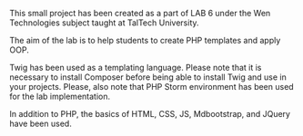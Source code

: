 This small project has been created as a part of LAB 6 under the Wen Technologies subject taught at TalTech University.

The aim of the lab is to help students to create PHP templates and apply OOP.
 
<p>Twig has been used as a templating language. Please note that it is necessary to install Composer before being able to install Twig and use in your projects. Please, also note that PHP Storm environment has been used for the lab implementation.</p> 
<p>In addition to PHP, the basics of HTML, CSS, JS, Mdbootstrap, and JQuery have been used.</p>